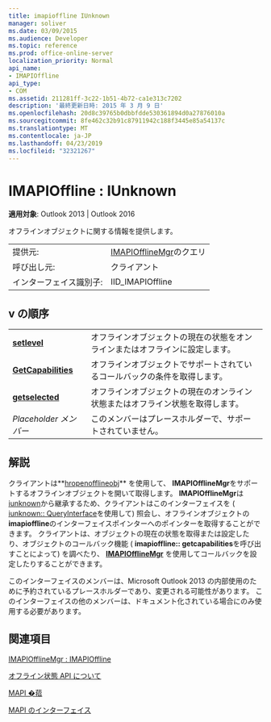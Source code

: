 ```yaml
---
title: imapioffline IUnknown
manager: soliver
ms.date: 03/09/2015
ms.audience: Developer
ms.topic: reference
ms.prod: office-online-server
localization_priority: Normal
api_name:
- IMAPIOffline
api_type:
- COM
ms.assetid: 211281ff-3c22-1b51-4b72-ca1e313c7202
description: '最終更新日時: 2015 年 3 月 9 日'
ms.openlocfilehash: 20d8c39765b0dbbfdde530361894d0a27876010a
ms.sourcegitcommit: 8fe462c32b91c87911942c188f3445e85a54137c
ms.translationtype: MT
ms.contentlocale: ja-JP
ms.lasthandoff: 04/23/2019
ms.locfileid: "32321267"
---
```

# <a name="imapioffline--iunknown"></a>IMAPIOffline : IUnknown

  
  
**適用対象**: Outlook 2013 | Outlook 2016 
  
オフラインオブジェクトに関する情報を提供します。
  
|||
|:-----|:-----|
|提供元:  <br/> |[IMAPIOfflineMgr](imapiofflinemgrimapioffline.md)のクエリ <br/> |
|呼び出し元:  <br/> |クライアント  <br/> |
|インターフェイス識別子:  <br/> |IID_IMAPIOffline  <br/> |
   
## <a name="vtable-order"></a>v の順序

|||
|:-----|:-----|
|**[setlevel](imapioffline-setcurrentstate.md)** <br/> |オフラインオブジェクトの現在の状態をオンラインまたはオフラインに設定します。  <br/> |
|**[GetCapabilities](imapioffline-getcapabilities.md)** <br/> |オフラインオブジェクトでサポートされているコールバックの条件を取得します。  <br/> |
|**[getselected](imapioffline-getcurrentstate.md)** <br/> |オフラインオブジェクトの現在のオンライン状態またはオフライン状態を取得します。  <br/> |
| *Placeholder メンバー*  <br/> |このメンバーはプレースホルダーで、サポートされていません。  <br/> |
   
## <a name="remarks"></a>解説

クライアントは**[hropenofflineobj](hropenofflineobj.md)** を使用して、 **IMAPIOfflineMgr**をサポートするオフラインオブジェクトを開いて取得します。 **IMAPIOfflineMgr**は[iunknown](https://msdn.microsoft.com/library/ms680509%28v=VS.85%29.aspx)から継承するため、クライアントはこのインターフェイスを ( [iunknown:: QueryInterface](https://msdn.microsoft.com/library/ms682521%28v=VS.85%29.aspx)を使用して) 照会し、オフラインオブジェクトの**imapioffline**のインターフェイスポインターへのポインターを取得することができます。 クライアントは、オブジェクトの現在の状態を取得または設定したり、オブジェクトのコールバック機能 ( **imapioffline:: getcapabilities**を呼び出すことによって) を調べたり、 **[IMAPIOfflineMgr](imapiofflinemgrimapioffline.md)** を使用してコールバックを設定したりすることができます。 
  
このインターフェイスのメンバーは、Microsoft Outlook 2013 の内部使用のために予約されているプレースホルダーであり、変更される可能性があります。 このインターフェイスの他のメンバーは、ドキュメント化されている場合にのみ使用する必要があります。 
  
## <a name="see-also"></a>関連項目



[IMAPIOfflineMgr : IMAPIOffline](imapiofflinemgrimapioffline.md)


[オフライン状態 API について](about-the-offline-state-api.md)
  
[MAPI �萔](mapi-constants.md)
  
[MAPI のインターフェイス](mapi-interfaces.md)

